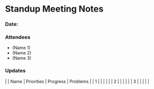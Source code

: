 #   Standup Meeting Notes
### Date:

### Attendees
* (Name 1)
* (Name 2)
* (Name 3)

### Updates

|   | Name | Priorities | Progress | Problems |
| 1 |      |            |          |          |
| 2 |      |            |          |          | 
| 3 |      |            |          |          |
